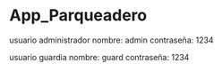 # App_Parqueadero
usuario administrador
nombre: admin
contraseña: 1234

usuario guardia
nombre: guard
contraseña: 1234
